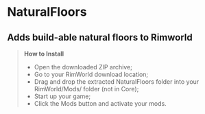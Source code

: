 # NaturalFloors
Adds build-able natural floors to Rimworld
----------
> **How to Install**
> - Open the downloaded ZIP archive;
> - Go to your RimWorld download location;
> - Drag and drop the extracted NaturalFloors folder into your RimWorld/Mods/ folder (not in Core);
> - Start up your game;  
> - Click the Mods button and activate your mods.
